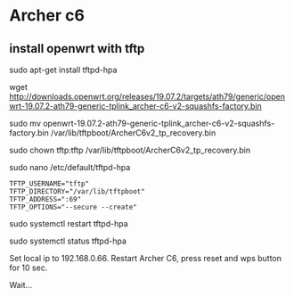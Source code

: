 # Archer c6 
## install openwrt with tftp
sudo apt-get install tftpd-hpa

wget http://downloads.openwrt.org/releases/19.07.2/targets/ath79/generic/openwrt-19.07.2-ath79-generic-tplink_archer-c6-v2-squashfs-factory.bin

sudo mv openwrt-19.07.2-ath79-generic-tplink_archer-c6-v2-squashfs-factory.bin /var/lib/tftpboot/ArcherC6v2_tp_recovery.bin

sudo chown tftp:tftp /var/lib/tftpboot/ArcherC6v2_tp_recovery.bin

sudo nano /etc/default/tftpd-hpa
```
TFTP_USERNAME="tftp"
TFTP_DIRECTORY="/var/lib/tftpboot"
TFTP_ADDRESS=":69"
TFTP_OPTIONS="--secure --create"
```

sudo systemctl restart tftpd-hpa

sudo systemctl status tftpd-hpa

Set local ip to 192.168.0.66. Restart Archer C6, press reset and wps button for 10 sec.

Wait...

